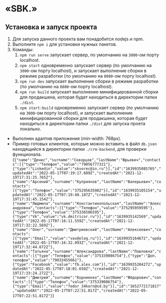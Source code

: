 # «SBK.»

## Установка и запуск проекта

1. Для запуска данного проекта вам понадобится nodejs и npm.
2. Выполните `npm i` для установки нужных пакетов.
3. Команды:
   1. `npm run serve` запускает сервер, по умолчанию на `3000`-ом порту localhost.
   2. `npm start` одновременно запускает сервер (по умолчанию на `3000`-ом порту localhost), и запускает выполнение сборки в режиме разработки (по умолчанию на `8080`-ом порту localhost).
   3. `npm run dev` запускает выполнение сборки в режиме разработки (по умолчанию на `8080`-ом порту localhost).
   4. `npm run build` запускает выполнение минифицированной сборки для продакшена, которая будет находиться в директории папки `./dist`.
   5. `npm start:build` одновременно запускает сервер (по умолчанию на `3000`-ом порту localhost), и запускает выполнение минифицированной сборки для продакшена, которая будет находиться в директории папки `./dist` для запуска проета локально.

- Выполнен адаптив приложения (min-width: 768px).
- Пример готовых клиентов, которые можно вставить в файл `db.json` находящийся в директории папки `./crm-backend`, для проверки функционала. (`{"name":"Денис","surname":"Скворцов","lastName":"Юрьевич","contacts":[{"type":"Телефон","value":"79056777321"},{"type":"Linkedin","value":"skvorec@in.ru"}],"id":"1639935085765","updatedAt":"2022-05-17T07:19:17.689Z","createdAt":"2021-12-19T17:31:25.765Z"},{"name":"Арсений","surname":"Куприянов","lastName":"Валерьевич","contacts":[{"type":"Телефон","value":"375295635982"}],"id":"1639935105154","updatedAt":"2022-05-17T07:19:40.187Z","createdAt":"2021-12-19T17:31:45.154Z"},{"name":"Людмила","surname":"Константинопольская","lastName":"Александровна","contacts":[{"type":"Телефон","value":"375295959595"},{"type":"Телефон","value":"375336586595"},{"type":"Vk","value":"vk.dmitricor.ru"}],"id":"1639935142569","updatedAt":"2022-05-17T07:16:11.559Z","createdAt":"2021-12-19T17:32:22.569Z"},{"name":"Олег","surname":"Дмитриевский","lastName":"Алексеевич","contacts":[{"type":"Email","value":"vav@oleg.ru"}],"id":"1639935164672","updatedAt":"2022-05-17T07:16:32.093Z","createdAt":"2021-12-19T17:32:44.672Z"},{"name":"Татьяна","surname":"Александрова","lastName":"Павловна","contacts":[{"type":"Телефон","value":"375339086754"},{"type":"Доп. телефон","value":"79033455661"},{"type":"Facebook","value":"fb.alex.com"}],"id":"1639935204272","updatedAt":"2022-05-17T07:18:01.650Z","createdAt":"2021-12-19T17:33:24.272Z"},{"name":"Дмитрий","surname":"Корниенко","lastName":"Фёдорович","contacts":[{"type":"Телефон","value":"375339086754"},{"type":"Email","value":"fedor_34korn@sd.by"}],"id":"1652772171817","updatedAt":"2022-05-17T07:22:51.817Z","createdAt":"2022-05-17T07:22:51.817Z"}`)
